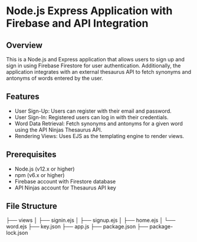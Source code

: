 # Node.js Express Application with Firebase and API Integration

## Overview

This is a Node.js and Express application that allows users to sign up and sign in using Firebase Firestore for user authentication. Additionally, the application integrates with an external thesaurus API to fetch synonyms and antonyms of words entered by the user.

## Features

- User Sign-Up: Users can register with their email and password.
- User Sign-In: Registered users can log in with their credentials.
- Word Data Retrieval: Fetch synonyms and antonyms for a given word using the API Ninjas Thesaurus API.
- Rendering Views: Uses EJS as the templating engine to render views.

## Prerequisites

- Node.js (v12.x or higher)
- npm (v6.x or higher)
- Firebase account with Firestore database
- API Ninjas account for Thesaurus API key

## File Structure

├── views
│   ├── signin.ejs
│   ├── signup.ejs
│   ├── home.ejs
│   └── word.ejs
├── key.json
├── app.js
├── package.json
├── package-lock.json
